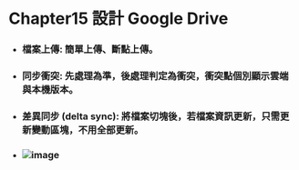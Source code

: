 Chapter15 設計 Google Drive
=====
* ### 檔案上傳: 簡單上傳、斷點上傳。
* ### 同步衝突: 先處理為準，後處理判定為衝突，衝突點個別顯示雲端與本機版本。
* ### 差異同步 (delta sync): 將檔案切塊後，若檔案資訊更新，只需更新變動區塊，不用全部更新。
* ### ![image](https://gitlab.com/ChiangWei/main/-/raw/master/SystemsDesign/Chapter15/SystemArchitectureDiagram.png)
<br />
